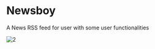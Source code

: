 # Newsboy
A News RSS feed for user with some user functionalities

![2](https://github.com/Sidd1826/Newsboy/assets/87514817/270395ef-e9c8-42a7-a370-57c774373db6)


